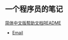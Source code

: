 # `一个程序员的笔记`

[简体中文版帮助文档README](/ChinaREADME.md)

* [Email](mailto:lyonchincodingeveryday@gmail.com)
